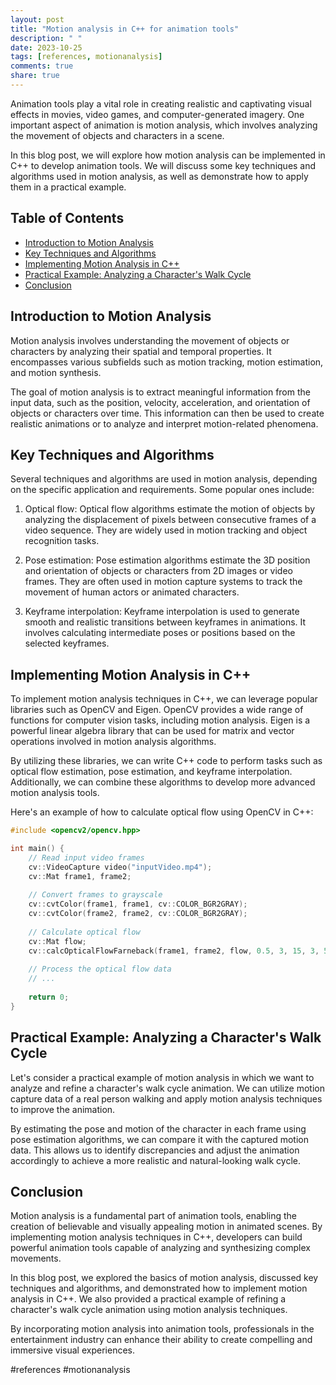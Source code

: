 ```yaml
---
layout: post
title: "Motion analysis in C++ for animation tools"
description: " "
date: 2023-10-25
tags: [references, motionanalysis]
comments: true
share: true
---
```


Animation tools play a vital role in creating realistic and captivating visual effects in movies, video games, and computer-generated imagery. One important aspect of animation is motion analysis, which involves analyzing the movement of objects and characters in a scene.

In this blog post, we will explore how motion analysis can be implemented in C++ to develop animation tools. We will discuss some key techniques and algorithms used in motion analysis, as well as demonstrate how to apply them in a practical example.

## Table of Contents
- [Introduction to Motion Analysis](#introduction-to-motion-analysis)
- [Key Techniques and Algorithms](#key-techniques-and-algorithms)
- [Implementing Motion Analysis in C++](#implementing-motion-analysis-in-c++)
- [Practical Example: Analyzing a Character's Walk Cycle](#practical-example-analyzing-a-characters-walk-cycle)
- [Conclusion](#conclusion)

## Introduction to Motion Analysis

Motion analysis involves understanding the movement of objects or characters by analyzing their spatial and temporal properties. It encompasses various subfields such as motion tracking, motion estimation, and motion synthesis.

The goal of motion analysis is to extract meaningful information from the input data, such as the position, velocity, acceleration, and orientation of objects or characters over time. This information can then be used to create realistic animations or to analyze and interpret motion-related phenomena.

## Key Techniques and Algorithms

Several techniques and algorithms are used in motion analysis, depending on the specific application and requirements. Some popular ones include:

1. Optical flow: Optical flow algorithms estimate the motion of objects by analyzing the displacement of pixels between consecutive frames of a video sequence. They are widely used in motion tracking and object recognition tasks.

2. Pose estimation: Pose estimation algorithms estimate the 3D position and orientation of objects or characters from 2D images or video frames. They are often used in motion capture systems to track the movement of human actors or animated characters.

3. Keyframe interpolation: Keyframe interpolation is used to generate smooth and realistic transitions between keyframes in animations. It involves calculating intermediate poses or positions based on the selected keyframes.

## Implementing Motion Analysis in C++

To implement motion analysis techniques in C++, we can leverage popular libraries such as OpenCV and Eigen. OpenCV provides a wide range of functions for computer vision tasks, including motion analysis. Eigen is a powerful linear algebra library that can be used for matrix and vector operations involved in motion analysis algorithms.

By utilizing these libraries, we can write C++ code to perform tasks such as optical flow estimation, pose estimation, and keyframe interpolation. Additionally, we can combine these algorithms to develop more advanced motion analysis tools.

Here's an example of how to calculate optical flow using OpenCV in C++:

```cpp
#include <opencv2/opencv.hpp>

int main() {
    // Read input video frames
    cv::VideoCapture video("inputVideo.mp4");
    cv::Mat frame1, frame2;
    
    // Convert frames to grayscale
    cv::cvtColor(frame1, frame1, cv::COLOR_BGR2GRAY);
    cv::cvtColor(frame2, frame2, cv::COLOR_BGR2GRAY);
    
    // Calculate optical flow
    cv::Mat flow;
    cv::calcOpticalFlowFarneback(frame1, frame2, flow, 0.5, 3, 15, 3, 5, 1.2, 0);
    
    // Process the optical flow data
    // ...
    
    return 0;
}
```

## Practical Example: Analyzing a Character's Walk Cycle

Let's consider a practical example of motion analysis in which we want to analyze and refine a character's walk cycle animation. We can utilize motion capture data of a real person walking and apply motion analysis techniques to improve the animation.

By estimating the pose and motion of the character in each frame using pose estimation algorithms, we can compare it with the captured motion data. This allows us to identify discrepancies and adjust the animation accordingly to achieve a more realistic and natural-looking walk cycle.

## Conclusion

Motion analysis is a fundamental part of animation tools, enabling the creation of believable and visually appealing motion in animated scenes. By implementing motion analysis techniques in C++, developers can build powerful animation tools capable of analyzing and synthesizing complex movements.

In this blog post, we explored the basics of motion analysis, discussed key techniques and algorithms, and demonstrated how to implement motion analysis in C++. We also provided a practical example of refining a character's walk cycle animation using motion analysis techniques.

By incorporating motion analysis into animation tools, professionals in the entertainment industry can enhance their ability to create compelling and immersive visual experiences.

#references #motionanalysis